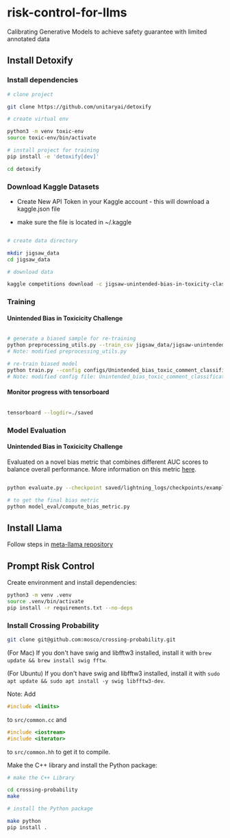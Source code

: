 # risk-control-for-llms
Calibrating Generative Models to achieve safety guarantee with limited annotated data

## Install Detoxify


### Install dependencies
```bash
# clone project

git clone https://github.com/unitaryai/detoxify

# create virtual env

python3 -m venv toxic-env
source toxic-env/bin/activate

# install project for training
pip install -e 'detoxify[dev]'

cd detoxify

 ```
### Download Kaggle Datasets

 - Create New API Token in your Kaggle account - this will download a kaggle.json file

 - make sure the file is located in ~/.kaggle

 ```bash

# create data directory

mkdir jigsaw_data
cd jigsaw_data

# download data

kaggle competitions download -c jigsaw-unintended-bias-in-toxicity-classification

```
### Training
#### Unintended Bias in Toxicicity Challenge

```bash

# generate a biased sample for re-training
python preprocessing_utils.py --train_csv jigsaw_data/jigsaw-unintended-bias-in-toxicity-classification/train.csv --test_csv jigsaw_data/jigsaw-unintended-bias-in-toxicity-classification/test_public_expanded.csv --biased_data
# Note: modified preprocessing_utils.py

# re-train biased model
python train.py --config configs/Unintended_bias_toxic_comment_classification_RoBERTa_combined.json
# Note: modified config file: Unintended_bias_toxic_comment_classification_RoBERTa_combined.json

```

#### Monitor progress with tensorboard

 ```bash

tensorboard --logdir=./saved

```
### Model Evaluation

#### Unintended Bias in Toxicicity Challenge

Evaluated on a novel bias metric that combines different AUC scores to balance overall performance. More information on this metric [here](https://www.kaggle.com/c/jigsaw-unintended-bias-in-toxicity-classification/overview/evaluation).

```bash

python evaluate.py --checkpoint saved/lightning_logs/checkpoints/example_checkpoint.pth --test_csv test.csv

# to get the final bias metric
python model_eval/compute_bias_metric.py

```

## Install Llama
Follow steps in [meta-llama repository](https://github.com/meta-llama/llama) 

## Prompt Risk Control
Create environment and install dependencies:

```bash
python3 -m venv .venv
source .venv/bin/activate
pip install -r requirements.txt --no-deps
```

### Install Crossing Probability
```bash
git clone git@github.com:mosco/crossing-probability.git
```
(For Mac) If you don't have swig and libfftw3 installed, install it with `brew update && brew install swig fftw`.

(For Ubuntu) If you don't have swig and libfftw3 installed, install it with `sudo apt update && sudo apt install -y swig libfftw3-dev`.

Note: Add
```c++
#include <limits>
```
to `src/common.cc` and
```c++
#include <iostream>
#include <iterator>
```
to `src/common.hh` to get it to compile.

Make the C++ library and install the Python package:
```bash
# make the C++ Library

cd crossing-probability
make

# install the Python package

make python
pip install . 
```
